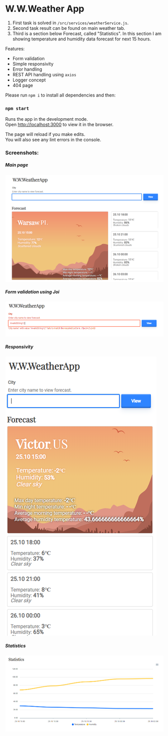# W.W.Weather App

1. First task is solved in `/src/services/weatherService.js`.
2. Second task result can be found on main weather tab.
3. Third is a section below Forecast, called "Statistics". In this section I am showing temperature and humidity data forecast for next 15 hours.

Features:

- Form validation
- Simple responsivity
- Error handling
- REST API handling using `axios`
- Logger concept
- 404 page

Please run `npm i` to install all dependencies and then:

### `npm start`

Runs the app in the development mode.<br />
Open [http://localhost:3000](http://localhost:3000) to view it in the browser.

The page will reload if you make edits.<br />
You will also see any lint errors in the console.

### Screenshots:

##### Main page

![Screenshot](/screenshots/1.png)

##### Form validation using Joi

![Screenshot](/screenshots/2.png)

##### Responsivity

![Screenshot](/screenshots/3.png)

##### Statistics

![Screenshot](/screenshots/4.png)
